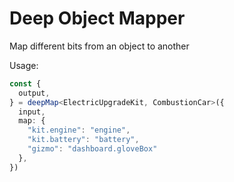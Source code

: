 # Deep Object Mapper

Map different bits from an object to another

Usage:

```ts
const { 
  output,
} = deepMap<ElectricUpgradeKit, CombustionCar>({
  input,
  map: {
    "kit.engine": "engine",
    "kit.battery": "battery",
    "gizmo": "dashboard.gloveBox"
  },
})
```